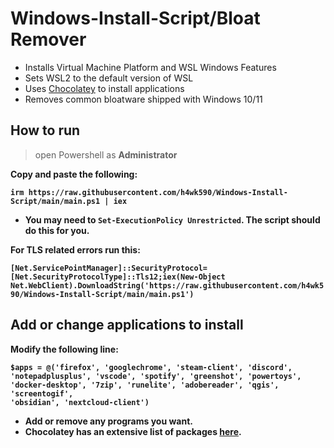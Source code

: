 # Windows-Install-Script/Bloat Remover

- Installs Virtual Machine Platform and WSL Windows Features
- Sets WSL2 to the default version of WSL
- Uses [Chocolatey](https://community.chocolatey.org/) to install applications
- Removes common bloatware shipped with Windows 10/11

## How to run

> open Powershell as <b>Administrator<b>

Copy and paste the following:

`irm https://raw.githubusercontent.com/h4wk590/Windows-Install-Script/main/main.ps1 | iex`

- You may need to `Set-ExecutionPolicy Unrestricted`. The script should do this for you.

For TLS related errors run this:

`[Net.ServicePointManager]::SecurityProtocol=[Net.SecurityProtocolType]::Tls12;iex(New-Object Net.WebClient).DownloadString('https://raw.githubusercontent.com/h4wk590/Windows-Install-Script/main/main.ps1')`

## Add or change applications to install

Modify the following line:

```
$apps = @('firefox', 'googlechrome', 'steam-client', 'discord',
'notepadplusplus', 'vscode', 'spotify', 'greenshot', 'powertoys',
'docker-desktop', '7zip', 'runelite', 'adobereader', 'qgis', 'screentogif',
'obsidian', 'nextcloud-client')
```

- Add or remove any programs you want. 
- Chocolatey has an extensive list of packages [here](https://community.chocolatey.org/packages).



 
 
